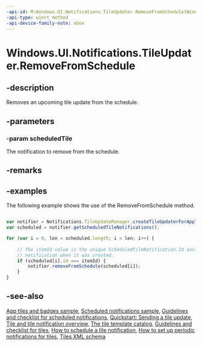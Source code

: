 ```yaml
---
-api-id: M:Windows.UI.Notifications.TileUpdater.RemoveFromSchedule(Windows.UI.Notifications.ScheduledTileNotification)
-api-type: winrt method
-api-device-family-note: xbox
---
```


<!-- Method syntax
public void RemoveFromSchedule(Windows.UI.Notifications.ScheduledTileNotification scheduledTile)
-->

# Windows.UI.Notifications.TileUpdater.RemoveFromSchedule

## -description
Removes an upcoming tile update from the schedule.

## -parameters
### -param scheduledTile
The notification to remove from the schedule.

## -remarks

## -examples
The following example shows the use of the RemoveFromSchedule method.

```javascript

var notifier = Notifications.TileUpdateManager.createTileUpdaterForApplication();
var scheduled = notifier.getScheduledTileNotifications();

for (var i = 0, len = scheduled.length; i < len; i++) {
    
    // The itemId value is the unique ScheduledTileNotification.Id assigned to the 
    // notification when it was created.
    if (scheduled[i].id === itemId) {
        notifier.removeFromSchedule(scheduled[i]);
    }
}
```

## -see-also
[App tiles and badges sample](https://github.com/microsoftarchive/msdn-code-gallery-microsoft/tree/master/Official%20Windows%20Platform%20Sample/Windows%208.1%20Store%20app%20samples/99866-Windows%208.1%20Store%20app%20samples/App%20tiles%20and%20badges%20sample), [Scheduled notifications sample](https://go.microsoft.com/fwlink/p/?linkid=241614), [Guidelines and checklist for scheduled notifications](https://docs.microsoft.com/windows/uwp/controls-and-patterns/tiles-and-notifications-choosing-a-notification-delivery-method), [Quickstart: Sending a tile update](https://docs.microsoft.com/previous-versions/windows/apps/hh465439(v=win.10)), [Tile and tile notification overview](https://docs.microsoft.com/previous-versions/windows/apps/hh779724(v=win.10)), [The tile template catalog](https://docs.microsoft.com/previous-versions/windows/apps/hh761491(v=win.10)), [Guidelines and checklist for tiles](https://docs.microsoft.com/windows/uwp/controls-and-patterns/tiles-and-notifications-creating-tiles), [How to schedule a tile notification](https://docs.microsoft.com/previous-versions/windows/apps/hh761473(v=win.10)), [How to set up periodic notifications for tiles](https://docs.microsoft.com/previous-versions/windows/apps/hh761476(v=win.10)), [Tiles XML schema](https://docs.microsoft.com/uwp/schemas/tiles/tilesschema/schema-root)
